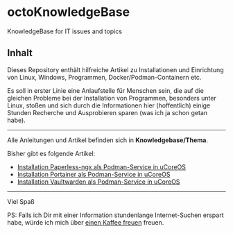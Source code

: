 # octoKnowledgeBase
KnowledgeBase for IT issues and topics

## Inhalt
Dieses Repository enthält hilfreiche Artikel zu Installationen und Einrichtung von Linux, Windows, Programmen, Docker/Podman-Containern etc.

Es soll in erster Linie eine Anlaufstelle für Menschen sein, die auf die gleichen Probleme bei der Installation von Programmen, besonders unter Linux, stoßen und sich durch die Informationen hier (hoffentlich) einige Stunden Recherche und Ausprobieren sparen (was ich ja schon getan habe).

---

Alle Anleitungen und Artikel befinden sich in **Knowledgebase/Thema**.

Bisher gibt es folgende Artikel:
- [Installation Paperless-ngx als Podman-Service in uCoreOS](./blob/main/KnowledgeBase/Docker%20-%20Podman/uCoreOS-Paperless-ngx.md)
- [Installation Portainer als Podman-Service in uCoreOS](./blob/main/KnowledgeBase/Docker%20-%20Podman/uCoreOS-Portainer.md)
- [Installation Vaultwarden als Podman-Service in uCoreOS](./blob/main/KnowledgeBase/Docker%20-%20Podman/uCoreOS-Vaultwarden.md)

---

Viel Spaß

PS:
Falls ich Dir mit einer Information stundenlange Internet-Suchen erspart habe, würde ich mich über [einen Kaffee freuen](https://buymeacoffee.com/octank) freuen.

